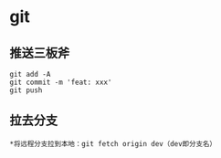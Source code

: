 # git

## 推送三板斧

```git
git add -A
git commit -m 'feat: xxx'
git push
```

## 拉去分支

``` git
*将远程分支拉到本地：git fetch origin dev（dev即分支名）
```
